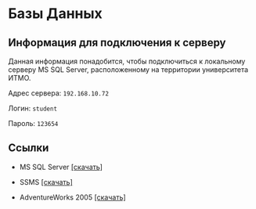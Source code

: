# Базы Данных

## Информация для подключения к серверу

Данная информация понадобится, чтобы подключиться к локальному серверу MS SQL Server, расположенному на территории университета ИТМО.

Адрес сервера: `192.168.10.72`

Логин: `student`

Пароль: `123654`

## Ссылки

* MS SQL Server [[скачать]](https://www.microsoft.com/en-us/sql-server/sql-server-downloads)

* SSMS [[скачать]](https://docs.microsoft.com/en-us/sql/ssms/download-sql-server-management-studio-ssms)

* AdventureWorks 2005 [[скачать]](http://msftdbprodsamples.codeplex.com/releases/view/4004)